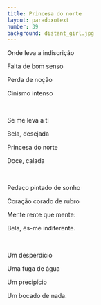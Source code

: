 ```yaml
---
title: Princesa do norte
layout: paradoxotext
number: 39
background: distant_girl.jpg
---
```


<p>Onde leva a indiscrição</p>
<p>Falta de bom senso</p>
<p>Perda de noção</p>
<p>Cinismo intenso</p>

<br>

<p>Se me leva a ti</p>
<p>Bela, desejada</p>
<p>Princesa do norte</p>
<p>Doce, calada</p>

<br>

<p>Pedaço pintado de sonho</p>
<p>Coração corado de rubro</p>
<p>Mente rente que mente:</p>
<p>Bela, és-me indiferente.</p>

<br>

<p>Um desperdício</p>
<p>Uma fuga de água</p>
<p>Um precipício</p>
<p>Um bocado de nada.</p>
